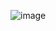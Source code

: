 ![image](https://github.com/leiasantos/exercicio-reprograma-gastos/assets/57420848/d81bbf66-f67c-4f5d-ad32-e1547e60da05)

